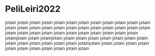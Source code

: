 # PeliLeiri2022
jotain jotain jotain jotain jotain jotain jotain jotain jotain jotain jotain jotain jotain jotain jotain jotain jotain jotain jotain jotain jotain jotain jotain jotain jotain jotain jotain jotain jotain jotain jotain jotain jotain jotain jotain jotainjotain jotain jotainjotain jotain jotain jotain jotain jotain jotain jotain jotain jotain jotain jotain jotain jotain jotainjotain jotain jotain jotain jotain jotain jotain jotain jotain jotain jotain jotain
